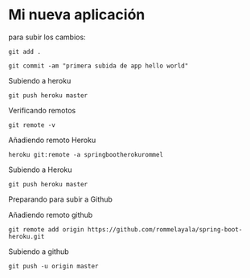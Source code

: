Mi nueva aplicación
====================

para subir los cambios:

    git add .

    git commit -am "primera subida de app hello world"

Subiendo a heroku

    git push heroku master

Verificando remotos

    git remote -v

Añadiendo remoto Heroku

    heroku git:remote -a springbootherokurommel

Subiendo a Heroku

    git push heroku master

Preparando para subir a Github

Añadiendo remoto github

    git remote add origin https://github.com/rommelayala/spring-boot-heroku.git

Subiendo a github

    git push -u origin master

